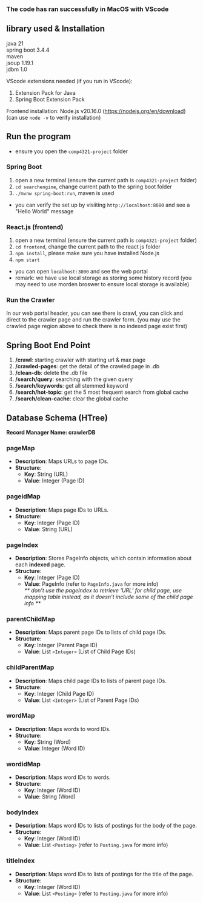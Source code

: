### The code has ran successfully in MacOS with VScode

## library used & Installation
java 21 <br>
spring boot 3.4.4 <br>
maven <br>
jsoup 1.19.1 <br>
jdbm 1.0 <br>

VScode extensions needed (if you run in VScode):
1. Extension Pack for Java
2. Spring Boot Extension Pack

Frontend installation:
Node.js v20.16.0 (https://nodejs.org/en/download) (can use `node -v` to verify installation)


## Run the program
- ensure you open the `comp4321-project` folder

### Spring Boot
1. open a new terminal (ensure the current path is `comp4321-project` folder)
2. `cd searchengine`, change current path to the spring boot folder
3. `./mvnw spring-boot:run`, maven is used 

* you can verify the set up by visiiting `http://localhost:8080` and see a "Hello World" message


### React.js (frontend)
1. open a new terminal (ensure the current path is `comp4321-project` folder)
2. `cd frontend`, change the current path to the react js folder
3. `npm install`, please make sure you have installed Node.js
4. `npm start`

* you can open `localhost:3000` and see the web portal
* remark: we have use local storage as storing some history record (you may need to use morden broswer to ensure local storage is available)

### Run the Crawler
In our web portal header, you can see there is crawl, you can click and direct to the crawler page and run the crawler form. (you may use the crawled page region above to check there is no indexed page exist first)

## Spring Boot End Point
1. **/crawl**: starting crawler with starting url & max page
2. **/crawled-pages**: get the detail of the crawled page in .db
3. **/clean-db**: delete the .db file
4. **/search/query**: searching with the given query
5. **/search/keywords**: get all stemmed keyword
6. **/search/hot-topic**: get the 5 most frequent search from global cache
7. **/search/clean-cache**: clear the global cache

## Database Schema (HTree)
**Record Manager Name: crawlerDB**

### pageMap

*   **Description**: Maps URLs to page IDs.
*   **Structure**:
    *   **Key**: String (URL)
    *   **Value**: Integer (Page ID)
        

### pageidMap

*   **Description**: Maps page IDs to URLs.
*   **Structure**:
    *   **Key**: Integer (Page ID)
    *   **Value**: String (URL)
        

### pageIndex

*   **Description**: Stores PageInfo objects, which contain information about each **indexed** page.
*   **Structure**:
    *   **Key**: Integer (Page ID)
    *   **Value**: PageInfo (refer to `PageInfo.java` for more info)<br>
_** don’t use the pageIndex to retrieve ‘URL’ for child page, use mapping table instead, as it doesn’t include some of the child page info **_

### parentChildMap

*   **Description**: Maps parent page IDs to lists of child page IDs.
*   **Structure**:
    *   **Key**: Integer (Parent Page ID)
    *   **Value**: List `<Integer>` (List of Child Page IDs)
    

### childParentMap
    
*   **Description**: Maps child page IDs to lists of parent page IDs.
*   **Structure**:
    *   **Key**: Integer (Child Page ID)
    *   **Value**: List `<Integer>` (List of Parent Page IDs)
    

### wordMap
    
*   **Description**: Maps words to word IDs.
*   **Structure**:
    *   **Key**: String (Word)
    *   **Value**: Integer (Word ID)

### wordidMap
    
*   **Description**: Maps word IDs to words.
*   **Structure**:
    *   **Key**: Integer (Word ID)
    *   **Value**: String (Word)
        

### bodyIndex

*   **Description**: Maps word IDs to lists of postings for the body of the page.
*   **Structure**:
    *   **Key**: Integer (Word ID)
    *   **Value**: List `<Posting>` (refer to `Posting.java` for more info)
        

### titleIndex

*   **Description**: Maps word IDs to lists of postings for the title of the page.
*   **Structure**:
    *   **Key**: Integer (Word ID)
    *   **Value**: List `<Posting>` (refer to `Posting.java` for more info)

